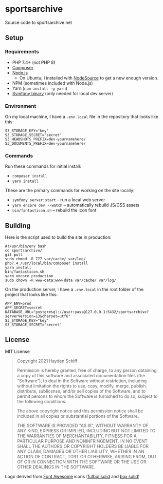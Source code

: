 # sportsarchive
Source code to sportsarchive.net

## Setup

### Requirements
* PHP 7.4+ (not PHP 8)
* [Composer](https://getcomposer.org/download/)
* [Node.js](https://nodejs.org/en/download/)
  * On Ubuntu, I installed with [NodeSource](https://github.com/nodesource/distributions#readme) to get a new enough version.
* NPM (sometimes included with Node.js)
* Yarn (`npm install -g yarn`)
* [Symfony binary](https://symfony.com/download) (only needed for local dev server)

### Environment
On my local machine, I have a `.env.local` file in the repository that looks like this:
```
S3_STORAGE_KEY="key"
S3_STORAGE_SECRET="secret"
S3_HEADSHOTS_PREFIX=dev-yournamehere/
S3_DOCUMENTS_PREFIX=dev-yournamehere/
```

### Commands
Run these commands for initial install:
* `composer install`
* `yarn install`

These are the primary commands for working on the site locally:

* `symfony server:start` – run a local web server
* `yarn encore dev --watch` – automatically rebuild JS/CSS assets
* `bin/fantasticon.sh` – rebuild the icon font

## Building
Here is the script used to build the site in production:
```
#!/usr/bin/env bash
cd sportsarchive/
git pull
sudo chmod -R 777 var/cache/ var/log/
php7.4 /usr/local/bin/composer install
yarn install
bin/fantasticon.sh
yarn encore production
sudo chown -R www-data:www-data var/cache/ var/log/
```

On the production server, I have a `.env.local` in the root folder of the project that looks like this:
```
APP_ENV=prod
APP_SECRET=secret
DATABASE_URL="postgresql://user:pass@127.0.0.1:5432/sportsarchive?serverVersion=13&charset=utf8"
S3_STORAGE_KEY="key"
S3_STORAGE_SECRET="secret"
```

## License
MIT License

> Copyright 2021 Hayden Schiff
>
> Permission is hereby granted, free of charge, to any person obtaining a copy of this software and associated documentation files (the "Software"), to deal in the Software without restriction, including without limitation the rights to use, copy, modify, merge, publish, distribute, sublicense, and/or sell copies of the Software, and to permit persons to whom the Software is furnished to do so, subject to the following conditions:
>
> The above copyright notice and this permission notice shall be included in all copies or substantial portions of the Software.
>
> THE SOFTWARE IS PROVIDED "AS IS", WITHOUT WARRANTY OF ANY KIND, EXPRESS OR IMPLIED, INCLUDING BUT NOT LIMITED TO THE WARRANTIES OF MERCHANTABILITY, FITNESS FOR A PARTICULAR PURPOSE AND NONINFRINGEMENT. IN NO EVENT SHALL THE AUTHORS OR COPYRIGHT HOLDERS BE LIABLE FOR ANY CLAIM, DAMAGES OR OTHER LIABILITY, WHETHER IN AN ACTION OF CONTRACT, TORT OR OTHERWISE, ARISING FROM, OUT OF OR IN CONNECTION WITH THE SOFTWARE OR THE USE OR OTHER DEALINGS IN THE SOFTWARE.

Logo derived from [Font Awesome](https://fontawesome.com/) icons ([futbol solid](https://fontawesome.com/icons/futbol?style=solid) and [box solid](https://fontawesome.com/icons/box?style=solid))
